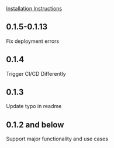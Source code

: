 [Installation Instructions](https://lucifer.winstonpuckett.com/docs/installation/)

## 0.1.5-0.1.13

Fix deployment errors

## 0.1.4

Trigger CI/CD Differently

## 0.1.3

Update typo in readme 

## 0.1.2 and below

Support major functionality and use cases
